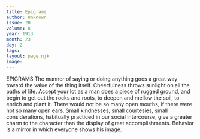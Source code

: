```yaml
---
title: Epigrams
author: Unknown
issue: 20
volume: 8
year: 1913
month: 23
day: 2
tags:
layout: page.njk
image:
---
```

EPIGRAMS    The manner of saying or doing anything goes a great way toward the value of the thing itself. Cheerfulness throws sunlight on all the paths of life. Accept your lot as a man does a piece of rugged ground, and begin to get out the rocks and roots, to deepen and mellow the soil, to enrich and plant it. There would not be so many open mouths, if there were not so many open ears. Small kindnesses, small courtesies, small considerations, habitually practiced in our social intercourse, give a greater charm to the character than the display of great accomplishments. Behavior is a mirror in which everyone shows his image.       

